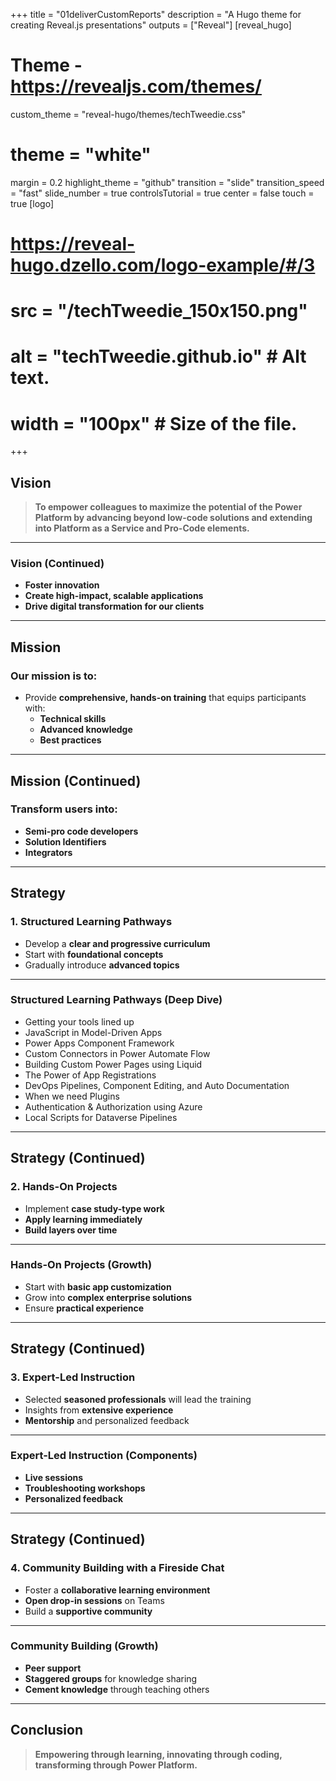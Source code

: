 +++
title = "01deliverCustomReports"
description = "A Hugo theme for creating Reveal.js presentations"
outputs = ["Reveal"]
[reveal_hugo]
# Theme - https://revealjs.com/themes/
custom_theme = "reveal-hugo/themes/techTweedie.css"
# theme = "white"
margin = 0.2
highlight_theme = "github"
transition = "slide"
transition_speed = "fast"
slide_number = true
controlsTutorial = true
center = false
touch = true
[logo]
# https://reveal-hugo.dzello.com/logo-example/#/3
# src = "/techTweedie_150x150.png"
# alt = "techTweedie.github.io" # Alt text. 
# width = "100px" # Size of the file.
+++


## Vision

> **To empower colleagues to maximize the potential of the Power Platform by advancing beyond low-code solutions and extending into Platform as a Service and Pro-Code elements.**

---

### Vision (Continued)

- **Foster innovation**
- **Create high-impact, scalable applications**
- **Drive digital transformation for our clients**

<!-- .element: class="fragment fade-up" -->

---

## Mission

### Our mission is to:

- Provide **comprehensive, hands-on training** that equips participants with:
  - **Technical skills** <!-- .element: class="fragment fade-in" -->
  - **Advanced knowledge** <!-- .element: class="fragment fade-in" -->
  - **Best practices** <!-- .element: class="fragment fade-in" -->
  
---

## Mission (Continued)

### Transform users into:

- **Semi-pro code developers** <!-- .element: class="fragment fade-up" -->
- **Solution Identifiers** <!-- .element: class="fragment fade-up" -->
- **Integrators** <!-- .element: class="fragment fade-up" -->

---

## Strategy

### 1. Structured Learning Pathways
- Develop a **clear and progressive curriculum**
- Start with **foundational concepts**
- Gradually introduce **advanced topics**

---

### Structured Learning Pathways (Deep Dive)

- Getting your tools lined up <!-- .element: class="fragment fade-in" -->
- JavaScript in Model-Driven Apps <!-- .element: class="fragment fade-in" -->
- Power Apps Component Framework <!-- .element: class="fragment fade-in" -->
- Custom Connectors in Power Automate Flow <!-- .element: class="fragment fade-in" -->
- Building Custom Power Pages using Liquid <!-- .element: class="fragment fade-in" -->
- The Power of App Registrations <!-- .element: class="fragment fade-in" -->
- DevOps Pipelines, Component Editing, and Auto Documentation <!-- .element: class="fragment fade-in" -->
- When we need Plugins <!-- .element: class="fragment fade-in" -->
- Authentication & Authorization using Azure <!-- .element: class="fragment fade-in" -->
- Local Scripts for Dataverse Pipelines <!-- .element: class="fragment fade-in" -->

---

## Strategy (Continued)

### 2. Hands-On Projects
- Implement **case study-type work**
- **Apply learning immediately**
- **Build layers over time** <!-- .element: class="fragment fade-in" -->

---

### Hands-On Projects (Growth)

- Start with **basic app customization** <!-- .element: class="fragment fade-in" -->
- Grow into **complex enterprise solutions** <!-- .element: class="fragment fade-in" -->
- Ensure **practical experience** <!-- .element: class="fragment fade-in" -->

---

## Strategy (Continued)

### 3. Expert-Led Instruction
- Selected **seasoned professionals** will lead the training
- Insights from **extensive experience**
- **Mentorship** and personalized feedback

---

### Expert-Led Instruction (Components)

- **Live sessions** <!-- .element: class="fragment fade-in" -->
- **Troubleshooting workshops** <!-- .element: class="fragment fade-in" -->
- **Personalized feedback** <!-- .element: class="fragment fade-in" -->

---

## Strategy (Continued)

### 4. Community Building with a Fireside Chat
- Foster a **collaborative learning environment**
- **Open drop-in sessions** on Teams
- Build a **supportive community**

---

### Community Building (Growth)

- **Peer support** <!-- .element: class="fragment fade-in" -->
- **Staggered groups** for knowledge sharing <!-- .element: class="fragment fade-in" -->
- **Cement knowledge** through teaching others <!-- .element: class="fragment fade-in" -->

---

## Conclusion

> **Empowering through learning, innovating through coding, transforming through Power Platform.** <!-- .element: class="fragment zoom-in" -->

